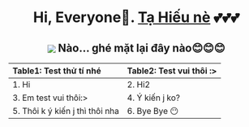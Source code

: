 <h1 align="center"> Hi, Everyone🐾. <a href="https://www.facebook.com/TaHieu2709/">Tạ Hiếu nè<a/> 💕💕💕 </h1>

<h2 align="center"> <img src="https://user-images.githubusercontent.com/71754731/143772295-3cbff4c7-6b31-4591-a452-d97a0d7ff83c.gif" with="100" heigh="100" align="center"> Nào... ghé mặt lại đây nào😊😊😊 </h2>

| Table1: Test thử tí nhé | Table2: Test vui thôi :>
| :--- | :---
| 1. Hi | 2. Hi2
| 3. Em test vui thôi:> | 4. Ý kiến j ko?
| 5. Thôi k ý kiến j thì thôi nha | 6. Bye Bye 😶
